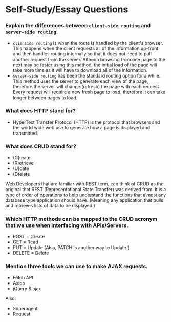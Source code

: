 # Self-Study/Essay Questions

### Explain the differences between `client-side routing` and `server-side routing`.

* `clienside routing` is when the route is handled by the client's browser. This happens when the client requests all of the information up-front and then handles routing internally so that it does not need to pull another request from the server. Althouh browsing from one page to the next may be faster using this method, the initial load of the page will take more time as it will have to download all of the information.
* `server-side routing` has been the standard routing option for a while. This method uses the server to generate each view of the page, therefore the server will change (refresh) the page with each request. Every request will require a new fresh page to load, therefore it can take longer between pages to load.

### What does HTTP stand for?

* HyperText Transfer Protocol (HTTP) is the protocol that browsers and the world wide web use to generate how a page is displayed and transmitted. 

### What does CRUD stand for?

* (C)reate 
* (R)etrieve
* (U)date
* (D)elete

Web Developers that are familiar with REST term, can think of CRUD as the original that REST (Representational State Transfer) was derived from. It is a type of order of operations to help understand the functions that almost any database type application should have. (Meaning any application that pulls and retrieves lists of data to be displayed.) 

### Which HTTP methods can be mapped to the CRUD acronym that we use when interfacing with APIs/Servers.

* POST = Create
* GET = Read
* PUT = Update (Also, PATCH is another way to Update.)
* DELETE = Delete

### Mention three tools we can use to make AJAX requests.

* Fetch API
* Axios
* jQuery $.ajax

Also: 
* Superagent
* Request